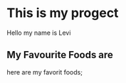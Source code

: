 # This is my progect

Hello my name is Levi

## My Favourite Foods are

here are my favorit foods;

